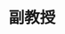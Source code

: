 ---
name: 刘丽
identity: Liu, Li
title: 副教授
group: T
image: LCM.jpg
email: lilyliu@bnu.edu.cn
homepage: http://brdl.bnu.edu.cn
researchDirection: 脑与阅读发展
---